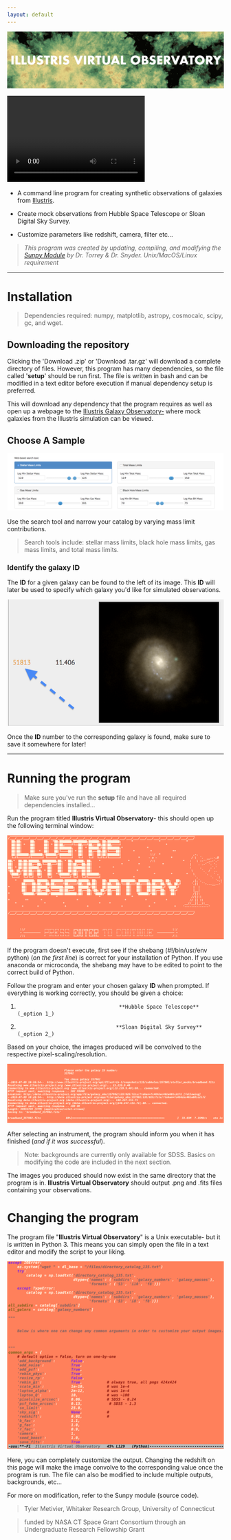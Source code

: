 ```yaml
---
layout: default
---
```

![Logo](misc/pics/new.png)

 <video src="ivo.mp4" width="320" height="200" controls preload></video>
 
*   A command line program for creating synthetic observations of galaxies from [Illustris](http://www.illustris-project.org/).

*   Create mock observations from Hubble Space Telescope or Sloan Digital Sky Survey.

*   Customize parameters like redshift, camera, filter etc...


>_This program was created by updating, compiling, and modifying the [Sunpy Module](http://www.github.com/ptorrey/sunpy/) by Dr. Torrey & Dr. Snyder._
>_Unix/MacOS/Linux requirement_
* * *

# Installation

>Dependencies required: numpy, matplotlib, astropy, cosmocalc, scipy, gc, and wget.

## Downloading the repository

Clicking the 'Download .zip' or 'Download .tar.gz' will download a complete directory of files. However, this program has many dependencies, so the file called '**setup**' should be run first. The file is written in bash and can be modified in a text editor before execution if manual dependency setup is preferred.

This will download any dependency that the program requires as well as open up a webpage to the [Illustris Galaxy Observatory-](http://www.illustris-project.org/galaxy_obs/) where mock galaxies from the Illustris simulation can be viewed.

## Choose A Sample

![Search](misc/pics/p1.png)

Use the search tool and narrow your catalog by varying mass limit contributions.

>Search tools include: stellar mass limits, black hole mass limits, gas mass limits, and total mass limits.


### Identify the galaxy ID

The **ID** for a given galaxy can be found to the left of its image. This **ID** will later be used to specify which galaxy you'd like for simulated observations.

![ID](misc/pics/p2.png)

Once the **ID** number to the corresponding galaxy is found, make sure to save it somewhere for later!

* * *

# Running the program
> Make sure you've run the **setup** file and have all required dependencies installed...

Run the program titled **Illustris Virtual Observatory**- this should open up the following terminal window:

![Program](misc/pics/p3.png)

If the program doesn't execute, first see if the shebang (#!/bin/usr/env python) (_on the first line_) is correct for your installation of Python. If you use anaconda or microconda, the shebang may have to be edited to point to the correct build of Python.

Follow the program and enter your chosen galaxy **ID** when prompted. If everything is working correctly, you should be given a choice:

1.                                      **Hubble Space Telescope** (_option 1_)

2.                                     **Sloan Digital Sky Survey** (_option 2_)

Based on your choice, the images produced will be convolved to the respective pixel-scaling/resolution.

![Also Program](misc/pics/p4.png)

After selecting an instrument, the program should inform you when it has finished (_and if it was successful_).

>Note: backgrounds are currently only available for SDSS. Basics on modifying the code are included in the next section.

The images you produced should now exist in the same directory that the program is in. **Illustris Virtual Observatory** should output .png and .fits files containing your observations.


# Changing the program

The program file "**Illustris Virtual Observatory**" is a Unix executable- but it is written in Python 3. This means you can simply open the file in a text editor and modify the script to your liking.

![Full Functions](misc/pics/p5.png)

Here, you can completely customize the output. Changing the redshift on this page will make the image convolve to the corresponding value once the program is run. The file can also be modified to include multiple outputs, backgrounds, etc...

For more on modification, refer to the Sunpy module (source code).


> Tyler Metivier, Whitaker Research Group, University of Connecticut

> funded by NASA CT Space Grant Consortium through an Undergraduate Research Fellowship Grant
